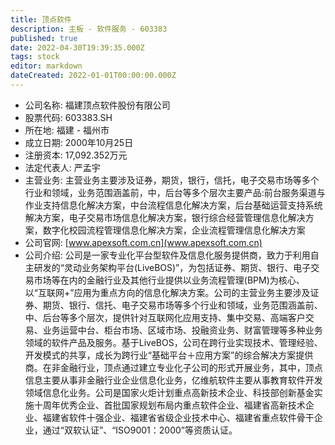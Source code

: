 ```yaml
---
title: 顶点软件
description: 主板 - 软件服务 - 603383
published: true
date: 2022-04-30T19:39:35.000Z
tags: stock
editor: markdown
dateCreated: 2022-01-01T00:00:00.000Z
---
```


- 公司名称: 福建顶点软件股份有限公司
- 股票代码: 603383.SH
- 所在地: 福建 - 福州市
- 成立日期: 2000年10月25日
- 注册资本: 17,092.352万元
- 法定代表人: 严孟宇
- 主营业务: 主营业务主要涉及证券，期货，银行，信托，电子交易市场等多个行业和领域，业务范围涵盖前，中，后台等多个层次主要产品:前台服务渠道与作业支持信息化解决方案，中台流程信息化解决方案，后台基础运营支持系统解决方案，电子交易市场信息化解决方案，银行综合经营管理信息化解决方案，数字化校园流程管理信息化解决方案，企业流程管理信息化解决方案
- 公司官网: [www.apexsoft.com.cn](www.apexsoft.com.cn)
- 公司介绍: 公司是一家专业化平台型软件及信息化服务提供商，致力于利用自主研发的“灵动业务架构平台(LiveBOS)”，为包括证券、期货、银行、电子交易市场等在内的金融行业及其他行业提供以业务流程管理(BPM)为核心、以“互联网+”应用为重点方向的信息化解决方案。公司的主营业务主要涉及证券、期货、银行、信托、电子交易市场等多个行业和领域，业务范围涵盖前、中、后台等多个层次，提供针对互联网化应用支持、集中交易、高端客户交易、业务运营中台、柜台市场、区域市场、投融资业务、财富管理等多种业务领域的软件产品及服务。基于LiveBOS，公司在跨行业实现技术、管理经验、开发模式的共享，成长为跨行业“基础平台＋应用方案”的综合解决方案提供商。在非金融行业，顶点通过建立专业化子公司的形式开展业务，其中，顶点信息主要从事非金融行业企业信息化业务，亿维航软件主要从事教育软件开发领域信息化业务。公司是国家火炬计划重点高新技术企业、科技部创新基金实施十周年优秀企业、首批国家规划布局内重点软件企业、福建省高新技术企业、福建省软件十强企业、福建省省级企业技术中心、福建省重点软件骨干企业，通过“双软认证”、“ISO9001：2000”等资质认证。


